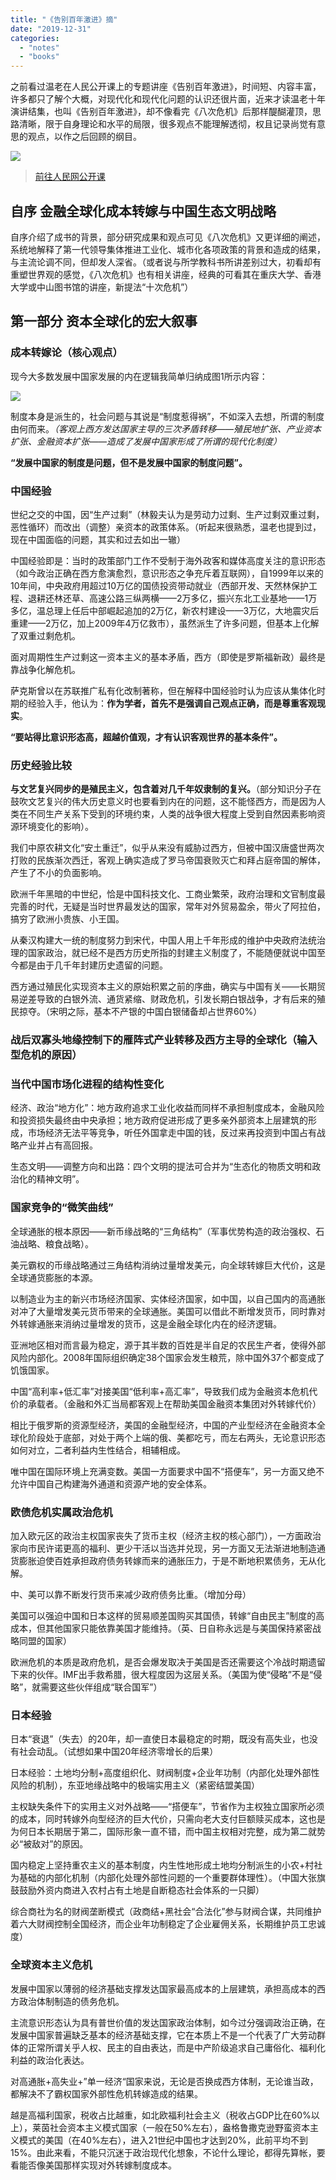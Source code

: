 ```yaml
---
title: "《告别百年激进》摘"
date: "2019-12-31"
categories: 
  - "notes"
  - "books"
---
```


之前看过温老在人民公开课上的专题讲座《告别百年激进》，时间短、内容丰富，许多都只了解个大概，对现代化和现代化问题的认识还很片面，近来才读温老十年演讲结集，也叫《告别百年激进》，却不像看完《八次危机》后那样醍醐灌顶，思路清晰，限于自身理论和水平的局限，很多观点不能理解透彻，权且记录尚觉有意思的观点，以作之后回顾的纲目。

![](https://i.loli.net/2019/12/31/o3P5BkSLdrwtyfe.png)

> [前往人民网公开课](http://mooc.people.cn/publicCourse/index.html#/index/courseDetail?courseId=3865)

## 自序 金融全球化成本转嫁与中国生态文明战略

自序介绍了成书的背景，部分研究成果和观点可见《八次危机》又更详细的阐述，系统地解释了第一代领导集体推进工业化、城市化各项政策的背景和造成的结果，与主流论调不同，但却发人深省。（或者说与所学教科书所讲差别过大，初看却有重塑世界观的感觉，《八次危机》也有相关讲座，经典的可看其在重庆大学、香港大学或中山图书馆的讲座，新提法“十次危机”）

## 第一部分 资本全球化的宏大叙事

### 成本转嫁论（核心观点）

现今大多数发展中国家发展的内在逻辑我简单归纳成图1所示内容：

![](https://i.loli.net/2019/12/31/1XFWtpdI2MEBfKo.png)

制度本身是派生的，社会问题与其说是“制度惹得祸”，不如深入去想，所谓的制度由何而来。_（客观上西方发达国家主导的三次矛盾转移——殖民地扩张、产业资本扩张、金融资本扩张——造成了发展中国家形成了所谓的现代化制度）_

**“发展中国家的制度是问题，但不是发展中国家的制度问题”。**

### 中国经验

世纪之交的中国，因“生产过剩”（林毅夫认为是劳动力过剩、生产过剩双重过剩，恶性循环）而改出（调整）亲资本的政策体系。（听起来很熟悉，温老也提到过，现在中国面临的问题，其实和过去如出一辙）

中国经验即是：当时的政策部门工作不受制于海外政客和媒体高度关注的意识形态（如今政治正确在西方愈演愈烈，意识形态之争充斥着互联网），自1999年以来的10年间，中央政府用超过10万亿的国债投资带动就业（西部开发、天然林保护工程、退耕还林还草、高速公路三纵两横——2万多亿，振兴东北工业基地——1万多亿，温总理上任后中部崛起追加的2万亿，新农村建设——3万亿，大地震灾后重建——2万亿，加上2009年4万亿救市），虽然派生了许多问题，但基本上化解了双重过剩危机。

面对周期性生产过剩这一资本主义的基本矛盾，西方（即使是罗斯福新政）最终是靠战争化解危机。

萨克斯曾以在苏联推广私有化改制著称，但在解释中国经验时认为应该从集体化时期的经验入手，他认为：**作为学者，首先不是强调自己观点正确，而是尊重客观现实**。

**“要站得比意识形态高，超越价值观，才有认识客观世界的基本条件”。**

### 历史经验比较

**与文艺复兴同步的是殖民主义，包含着对几千年奴隶制的复兴。**（部分知识分子在鼓吹文艺复兴的伟大历史意义时也要看到内在的问题，这不能怪西方，而是因为人类在不同生产关系下受到的环境约束，人类的战争很大程度上受到自然因素影响资源环境变化的影响）。

我们中原农耕文化“安土重迁”，似乎从来没有威胁过西方，但被中国汉唐盛世两次打败的民族渐次西迁，客观上确实造成了罗马帝国衰败灭亡和拜占庭帝国的解体，产生了不小的负面影响。

欧洲千年黑暗的中世纪，恰是中国科技文化、工商业繁荣，政府治理和文官制度最完善的时代，无疑是当时世界最发达的国家，常年对外贸易盈余，带火了阿拉伯，搞穷了欧洲小贵族、小王国。

从秦汉构建大一统的制度努力到宋代，中国人用上千年形成的维护中央政府法统治理的国家政治，就已经不是西方历史所指的封建主义制度了，不能随便就说中国至今都是由于几千年封建历史遗留的问题。

西方通过殖民化实现资本主义的原始积累之前的序曲，确实与中国有关——长期贸易逆差导致的白银外流、通货紧缩、财政危机，引发长期白银战争，才有后来的殖民掠夺。（宋明之际，基本不产银的中国白银储备却占世界60%）

### 战后双寡头地缘控制下的雁阵式产业转移及西方主导的全球化（输入型危机的原因）

### 当代中国市场化进程的结构性变化

经济、政治“地方化”：地方政府追求工业化收益而同样不承担制度成本，金融风险和投资损失最终由中央承担；地方政府促进形成了更多亲外部资本上层建筑的形成，市场经济无法平等竞争，听任外国拿走中国的钱，反过来再投资到中国占有战略产业并占有高回报。

生态文明——调整方向和出路：四个文明的提法可合并为“生态化的物质文明和政治化的精神文明”。

### 国家竞争的“微笑曲线”

全球通胀的根本原因——新币缘战略的“三角结构”（军事优势构造的政治强权、石油战略、粮食战略）。

美元霸权的币缘战略通过三角结构消纳过量增发美元，向全球转嫁巨大代价，这是全球通货膨胀的本源。

以制造业为主的新兴市场经济国家、实体经济国家，如中国，以自己国内的高通胀对冲了大量增发美元货币带来的全球通胀。美国可以借此不断增发货币，同时靠对外转嫁通胀来消纳过量增发的货币，这是金融全球化内在的经济逻辑。

亚洲地区相对而言最为稳定，源于其半数的百姓是半自足的农民生产者，使得外部风险内部化。2008年国际组织确定38个国家会发生粮荒，除中国外37个都变成了饥饿国家。

中国“高利率+低汇率”对接美国“低利率+高汇率”，导致我们成为金融资本危机代价的承载者。（金融和外汇当局都客观上在帮助美国金融资本集团对外转嫁代价）

相比于俄罗斯的资源型经济，美国的金融型经济，中国的产业型经济在金融资本全球化阶段处于底部，对处于两个上端的俄、美都吃亏，而左右两头，无论意识形态如何对立，二者利益内生性结合，相辅相成。

唯中国在国际环境上充满变数。美国一方面要求中国不“搭便车”，另一方面又绝不允许中国自己构建海外通道和资源产地的安全体系。

### 欧债危机实属政治危机

加入欧元区的政治主权国家丧失了货币主权（经济主权的核心部门），一方面政治家向市民许诺更高的福利、更少干活以当选并兑现，另一方面又无法渐进地制造通货膨胀迫使百姓承担政府债务转嫁而来的通胀压力，于是不断地积累债务，无从化解。

中、美可以靠不断发行货币来减少政府债务比重。（增加分母）

美国可以强迫中国和日本这样的贸易顺差国购买其国债，转嫁“自由民主”制度的高成本，但其他国家只能依靠美国才能维持。（英、日自称永远是与美国保持紧密战略同盟的国家）

欧洲危机的本质是政府危机，是否会爆发取决于美国是否还需要这个冷战时期遗留下来的伙伴。IMF出手救希腊，很大程度因为这层关系。（美国为使“侵略”不是“侵略”，就需要这些伙伴组成“联合国军”）

### 日本经验

日本“衰退”（失去）的20年，却一直使日本最稳定的时期，既没有高失业，也没有社会动乱。（试想如果中国20年经济零增长的后果）

日本经验：土地均分制+高度组织化、财阀制度+企业年功制（内部化处理外部性风险的机制），东亚地缘战略中的极端实用主义（紧密结盟美国）

主权缺失条件下的实用主义对外战略——“搭便车”，节省作为主权独立国家所必须的成本，同时转嫁外向型经济的巨大代价，只需向老大支付巨额赎买成本，这也是为何日本长期居于第二，国际形象一直不错，而中国主权相对完整，成为第二就势必“被敌对”的原因。

国内稳定上坚持重农主义的基本制度，内生性地形成土地均分制派生的小农+村社为基础的内部化机制（内部化处理外部性问题的一个重要群体理性）。（中国大张旗鼓鼓励外资内商进入农村占有土地是自断稳态社会体系的一只脚）

综合商社为名的财阀垄断模式（政商结+黑社会“合法化”参与财阀合谋，共同维护着六大财阀控制全国经济，而企业年功制稳定了企业雇佣关系，长期维护员工忠诚度）

### 全球资本主义危机

发展中国家以薄弱的经济基础支撑发达国家最高成本的上层建筑，承担高成本的西方政治体制制造的债务危机。

主流意识形态认为具有普世价值的发达国家政治体制，如今过分强调政治正确，在发展中国家普遍缺乏基本的经济基础支撑，它在本质上不是一个代表了广大劳动群体的正常所谓关乎人权、民主的自由表达，而是中产阶级追求自己庸俗化、福利化利益的政治化表达。

对高通胀+高失业+”单一经济“国家来说，无论是否换成西方体制，无论谁当政，都解决不了霸权国家外部性危机转嫁造成的结果。

越是高福利国家，税收占比越重，如北欧福利社会主义（税收占GDP比在60%以上），莱茵社会资本主义模式国家（一般在50%左右），盎格鲁撒克逊野蛮资本主义模式的美国（在40%左右），进入21世纪中国也才达到20%，此前平均不到15%。由此来看，不能只沉迷于政治现代化想象，不论什么理论，都得先算帐，要看能否像美国那样实现对外转嫁制度成本。
